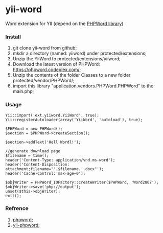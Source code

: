 yii-word
========

Word extension for YII (depend on the [PHPWord library](https://phpword.codeplex.com/))

### Install ###

1. git clone yii-word from github;
2. mkdir a directory (named: yiiword) under protected/extensions;
3. Unzip the YiiWord to protected/extensions/yiiword;
4. Download the latest version of PHPWord: https://phpword.codeplex.com/;
5. Unzip the contents of the folder Classes to a new folder protected/vendor/PHPWord/;
6. import this library "application.vendors.PHPWord.PHPWord" to the main.php;

### Usage ###

    Yii::import('ext.yiiword.YiiWord', true);
    Yii::registerAutoloader(array('YiiWord', 'autoload'), true);

    $PHPWord = new PHPWord();
    $section = $PHPWord->createSection();

    $section->addText('Hell Wordl!');

    //generate download page
    $filename = time();
    header('Content-Type: application/vnd.ms-word');
    header('Content-Disposition: attachment;filename="'.$filename.'.docx"');
    header('Cache-Control: max-age=0');

    $objWriter = PHPWord_IOFactory::createWriter($PHPWord, 'Word2007');
    $objWriter->save('php://output');
    unset($this->objWriter);
    exit();

### Refrence ###

1. [phpword](https://phpword.codeplex.com/);
2. [yii-phpword](https://github.com/websthetics/yii-phpword);
